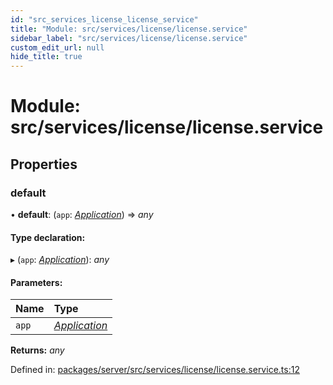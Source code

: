 ```yaml
---
id: "src_services_license_license_service"
title: "Module: src/services/license/license.service"
sidebar_label: "src/services/license/license.service"
custom_edit_url: null
hide_title: true
---
```


# Module: src/services/license/license.service

## Properties

### default

• **default**: (`app`: [*Application*](src_declarations.md#application)) => *any*

#### Type declaration:

▸ (`app`: [*Application*](src_declarations.md#application)): *any*

#### Parameters:

Name | Type |
:------ | :------ |
`app` | [*Application*](src_declarations.md#application) |

**Returns:** *any*

Defined in: [packages/server/src/services/license/license.service.ts:12](https://github.com/xr3ngine/xr3ngine/blob/66a84a950/packages/server/src/services/license/license.service.ts#L12)
